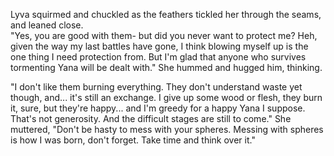Lyva squirmed and chuckled as the feathers tickled her through the seams, and leaned close.    
"Yes, you are good with them- but did you never want to protect me? Heh, given the way my last battles have gone, I think blowing myself up is the one thing I need protection from. But I'm glad that anyone who survives tormenting Yana will be dealt with." She hummed and hugged him, thinking.     

"I don't like them burning everything. They don't understand waste yet though, and... it's still an exchange. I give up some wood or flesh, they burn it, sure, but they're happy... and I'm greedy for a happy Yana I suppose. That's not generosity. And the difficult stages are still to come." She muttered, "Don't be hasty to mess with your spheres. Messing with spheres is how I was born, don't forget. Take time and think over it."